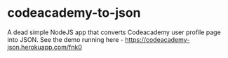 codeacademy-to-json
===================

A dead simple NodeJS app that converts Codeacademy user profile page into JSON. See the demo running here - https://codeacademy-json.herokuapp.com/fnk0
